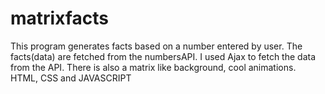 # matrixfacts

This program generates facts based on a number entered by user. The facts(data) are fetched from the numbersAPI. I used Ajax to fetch the data from the API.
There is also a matrix like background, cool animations. HTML, CSS and JAVASCRIPT
